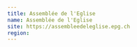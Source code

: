 ```yaml
---
title: Assemblée de l'Eglise
name: Assemblée de l'Eglise
site: https://assembleedeleglise.epg.ch
region: 
---
```

